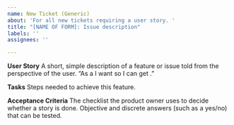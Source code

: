 ```yaml
---
name: New Ticket (Generic)
about: 'For all new tickets requiring a user story. '
title: "[NAME OF FORM]: Issue description"
labels: ''
assignees: ''

---
```


**User Story**
A short, simple description of a feature or issue told from the perspective of the user.
“As a <user role> I want <this action> so I can get <this value>.” 

**Tasks**
Steps needed to achieve this feature. 

**Acceptance Criteria**
The checklist the product owner uses to decide whether a story is done. Objective and discrete answers (such as a yes/no) that can be tested.
